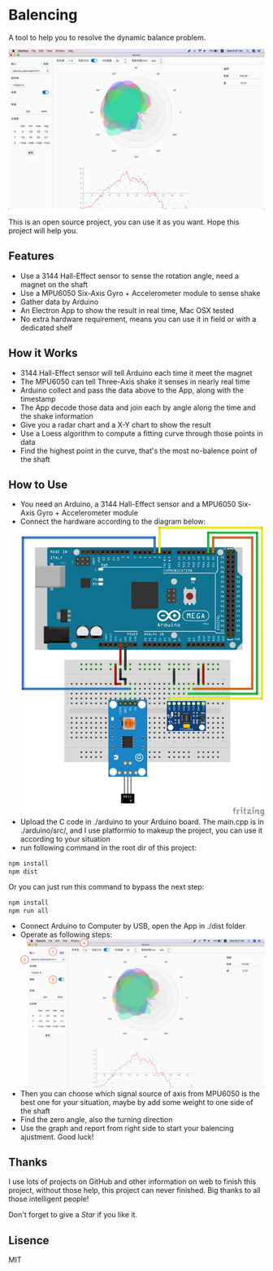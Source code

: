 # Balencing
A tool to help you to resolve the dynamic balance problem.

![Demo](Demo.png)

This is an open source project, you can use it as you want. Hope this project will help you.

## Features
* Use a 3144 Hall-Effect sensor to sense the rotation angle, need a magnet on the shaft
* Use a MPU6050 Six-Axis Gyro + Accelerometer module to sense shake
* Gather data by Arduino
* An Electron App to show the result in real time, Mac OSX tested
* No extra hardware requirement, means you can use it in field or with a dedicated shelf

## How it Works
* 3144 Hall-Effect sensor will tell Arduino each time it meet the magnet
* The MPU6050 can tell Three-Axis shake it senses in nearly real time
* Arduino collect and pass the data above to the App, along with the timestamp
* The App decode those data and join each by angle along the time and the shake information
* Give you a radar chart and a X-Y chart to show the result
* Use a Loess algorithm to compute a fitting curve through those points in data
* Find the highest point in the curve, that's the most no-balence point of the shaft

## How to Use
* You need an Arduino, a 3144 Hall-Effect sensor and a MPU6050 Six-Axis Gyro + Accelerometer module
* Connect the hardware according to the diagram below:
![Diagram](Diagram.png)
* Upload the C code in ./arduino to your Arduino board. The main.cpp is in ./arduino/src/, and I use platformio to makeup the project, you can use it according to your situation
* run following command in the root dir of this project:
```
npm install
npm dist
```
Or you can just run this command to bypass the next step:
```
npm install
npm run all
```
* Connect Arduino to Computer by USB, open the App in ./dist folder
* Operate as following steps:
![Operate](Operate.png)
* Then you can choose which signal source of axis from MPU6050 is the best one for your situation, maybe by add some weight to one side of the shaft
* Find the zero angle, also the turning direction
* Use the graph and report from right side to start your balencing ajustment. Good luck!

## Thanks
I use lots of projects on GitHub and other information on web to finish this project, without those help, this project can never finished. Big thanks to all those intelligent people!

Don't forget to give a *Star* if you like it.

## Lisence
MIT
